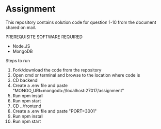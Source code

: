 # Assignment

This repository contains solution code for question 1-10 from the document shared on mail.<br>
<p>PREREQUISITE SOFTWARE REQUIRED</p>

<ul>
  <li>Node.JS</li>
  <li>MongoDB</li>
</ul>

<p>Steps to run</p>
<ol>
  <li>Fork/download the code from the repository</li>
  <li>Open cmd or terminal and browse to the location where code is</li>
  <li>CD backend</li>
  <li>Create a .env file and paste "MONGO_URI=mongodb://localhost:27017/assignment"</li>
  <li>Run npm install</li>
  <li>Run npm start</li>
  <li>CD ../frontend</li>
  <li>Create a .env file and paste "PORT=3001"</li>
  <li>Run npm install</li>
  <li>Run npm start</li>
</ol>
